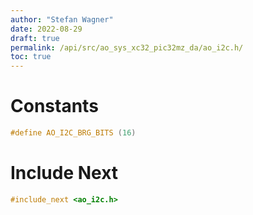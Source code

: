 ```yaml
---
author: "Stefan Wagner"
date: 2022-08-29
draft: true
permalink: /api/src/ao_sys_xc32_pic32mz_da/ao_i2c.h/
toc: true
---
```


# Constants

```c
#define AO_I2C_BRG_BITS (16)
```

# Include Next

```c
#include_next <ao_i2c.h>
```
